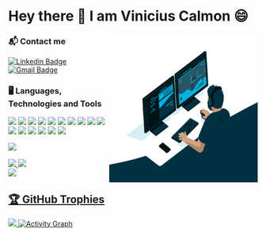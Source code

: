 # Hey there 👋 I am Vinicius Calmon 😄

<img align="right" alt="cmulay | Read Book" src="https://github.com/MeIzSaiPranav/MeIzSaiPranav/blob/main/gifs/multi.gif" width="300" height="300" />

### 📬 Contact me

[![Linkedin Badge](https://img.shields.io/badge/-LinkedIn-blue?style=for-the-badge&logo=Linkedin&logoColor=white&link=https://https://www.linkedin.com/in/viniciusfcalmon/)](https://www.linkedin.com/in/viniciusfcalmon/)[![Gmail Badge](https://img.shields.io/badge/-Gmail-c14438?style=for-the-badge&logo=Gmail&logoColor=white&link=mailto:viniciuscalmon1@gmail.com)](mailto:viniciuscalmon1@gmail.com)

### 🖥 Languages, Technologies and Tools

![](https://img.shields.io/badge/-VISUAL%20STUDIO%20CODE-blue)
![](https://img.shields.io/badge/-INTELLIJ-pink)
![](https://img.shields.io/badge/-SPRING%20TOOL-brightgreen)
![](https://img.shields.io/badge/-JAVA-red)
![](https://img.shields.io/badge/-SQL-blue)
![](https://img.shields.io/badge/-NOSQL-green)
![](https://img.shields.io/badge/-HTML-orange)
![](https://img.shields.io/badge/-JAVASCRIPT-yellow)
![](https://img.shields.io/badge/-REACT%20NATIVE-red)
![](https://img.shields.io/badge/-CSS-blue)
![](https://img.shields.io/badge/-KAFKA-orange)
![](https://img.shields.io/badge/-DOCKER-yellow)
![](https://img.shields.io/badge/-FIREBASE-brightblue)
![](https://img.shields.io/badge/-MONGODB-blue)
![](https://img.shields.io/badge/-POSTGRESQL-green)
![](https://img.shields.io/badge/-DBEAVER-red)

  
<p align="left">
<img src="https://readme-typing-svg.herokuapp.com?color=F77247&width=420&lines=A+Passionate+Developer+From+Brazil%E2%9C%8C%EF%B8%8F;Working+In+SulAmérica+Team%E2%9D%A4%EF%B8%8F">
</p>

<div align="left">
  <a href="https://github.com/ViniciusCalmon">
  <img height="180em" src="https://github-readme-stats.vercel.app/api?username=ViniciusCalmon&show_icons=true&theme=dracula&include_all_commits=true&count_private=true&cache_seconds=1800"/>
    <img height="180em" src="https://github-readme-stats.vercel.app/api/top-langs/?username=ViniciusCalmon&layout=compact&langs_count=7&theme=dracula&cache_seconds=1800"/>
    
</div>
    <div align="left">
    <img src="https://github-readme-streak-stats.herokuapp.com/?user=ViniciusCalmon&theme=dark">
    </div>
    <h2>🏆 GitHub Trophies</h2>
    <img src="https://github-profile-trophy.vercel.app/?username=ViniciusCalmon&theme=nord&column=7" >
    <a href="https://github.com/ViniciusCalmon"><img alt="Activity Graph" src="https://activity-graph.herokuapp.com/graph?username=ViniciusCalmon&bg_color=20222b&color=F8D866&line=F85D7F&point=FFFFFF&hide_border=true" /></a>

